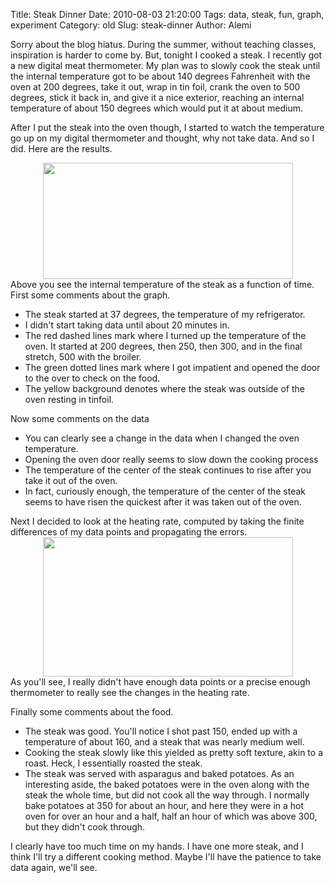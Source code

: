 Title: Steak Dinner
Date: 2010-08-03 21:20:00
Tags: data, steak, fun, graph, experiment
Category: old
Slug: steak-dinner
Author: Alemi

Sorry about the blog hiatus.  During the summer, without teaching classes, inspiration is harder to come by.  But, tonight I cooked a steak.  I recently got a new digital meat thermometer.  My plan was to slowly cook the steak until the internal temperature got to be about 140 degrees Fahrenheit with the oven at 200 degrees, take it out, wrap in tin foil, crank the oven to 500 degrees, stick it back in, and give it a nice exterior, reaching an internal temperature of about 150 degrees which would put it at about medium.

After I put the steak into the oven though, I started to watch the temperature go up on my digital thermometer and thought, why not take data.  And so I did.  Here are the results.
<div class="separator" style="clear: both; text-align: center;"><a href="http://2.bp.blogspot.com/_YOjDhtygcuA/TFi924poROI/AAAAAAAAAMg/VSSuNTCh30g/s1600/steakdinner.png" imageanchor="1" style="margin-left: 1em; margin-right: 1em;"><img border="0" height="186" src="http://2.bp.blogspot.com/_YOjDhtygcuA/TFi924poROI/AAAAAAAAAMg/VSSuNTCh30g/s400/steakdinner.png" width="400" /></a></div>
Above you see the internal temperature of the steak as a function of time.  First some comments about the graph.

<a name='more'></a>


<ul><li> The steak started at 37 degrees, the temperature of my refrigerator.
</li><li> I didn't start taking data until about 20 minutes in. </li><li> The red dashed lines mark where I turned up the temperature of the oven.  It started at 200 degrees, then 250, then 300, and in the final stretch, 500 with the broiler. </li><li> The green dotted lines mark where I got impatient and opened the door to the over to check on the food. </li><li> The yellow background denotes where the steak was outside of the oven resting in tinfoil. </li></ul>
Now some comments on the data
<ul><li> You can clearly see a change in the data when I changed the oven temperature. </li><li> Opening the oven door really seems to slow down the cooking process </li><li> The temperature of the center of the steak continues to rise after you take it out of the oven. </li><li> In fact, curiously enough, the temperature of the center of the steak seems to have risen the quickest after it was taken out of the oven. </li></ul>
Next I decided to look at the heating rate, computed by taking the finite differences of my data points and propagating the errors.
<div class="separator" style="clear: both; text-align: center;"><a href="http://2.bp.blogspot.com/_YOjDhtygcuA/TFi97yIEe9I/AAAAAAAAAMo/EzZ_kvRdb7U/s1600/heatrate.png" imageanchor="1" style="margin-left: 1em; margin-right: 1em;"><img border="0" height="223" src="http://2.bp.blogspot.com/_YOjDhtygcuA/TFi97yIEe9I/AAAAAAAAAMo/EzZ_kvRdb7U/s400/heatrate.png" width="400" /></a></div>
As you'll see, I really didn't have enough data points or a precise enough thermometer to really see the changes in the heating rate.


Finally some comments about the food.
<ul><li> The steak was good.  You'll notice I shot past 150, ended up with a temperature of about 160, and a steak that was nearly medium well. </li><li> Cooking the steak slowly like this yielded as pretty soft texture, akin to a roast.  Heck, I essentially roasted the steak. </li><li> The steak was served with asparagus and baked potatoes. As an interesting aside, the baked potatoes were in the oven along with the steak the whole time, but did not cook all the way through.  I normally bake potatoes at 350 for about an hour, and here they were in a hot oven for over an hour and a half, half an hour of which was above 300, but they didn't cook through.</li></ul>
I clearly have too much time on my hands.  I have one more steak, and I think I'll try a different cooking method.  Maybe I'll have the patience to take data again, we'll see.
